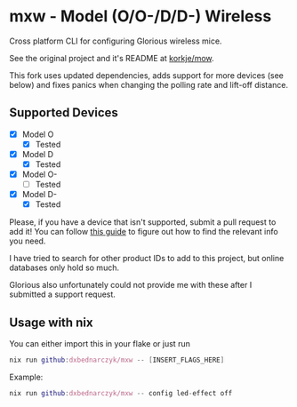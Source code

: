 # mxw - Model (O/O-/D/D-) Wireless
Cross platform CLI for configuring Glorious wireless mice.

See the original project and it's README at [korkje/mow](https://github.com/korkje/mow).

This fork uses updated dependencies, adds support for more devices (see below) and fixes panics when changing the polling rate and lift-off distance.

## Supported Devices
- [x] Model O
    - [x] Tested
- [x] Model D
    - [x] Tested
- [x] Model O-
    - [ ] Tested
- [x] Model D-
    - [x] Tested

Please, if you have a device that isn't supported, submit a pull request to add it! You can follow [this guide](https://kb.synology.com/en-ph/DSM/tutorial/How_do_I_check_the_PID_VID_of_my_USB_device) to figure out how to find the relevant info you need.

I have tried to search for other product IDs to add to this project, but online databases only hold so much.

Glorious also unfortunately could not provide me with these after I submitted a support request.

## Usage with nix 
You can either import this in your flake or just run 

```nix 
nix run github:dxbednarczyk/mxw -- [INSERT_FLAGS_HERE]
```

Example:

```nix 
nix run github:dxbednarczyk/mxw -- config led-effect off
```
